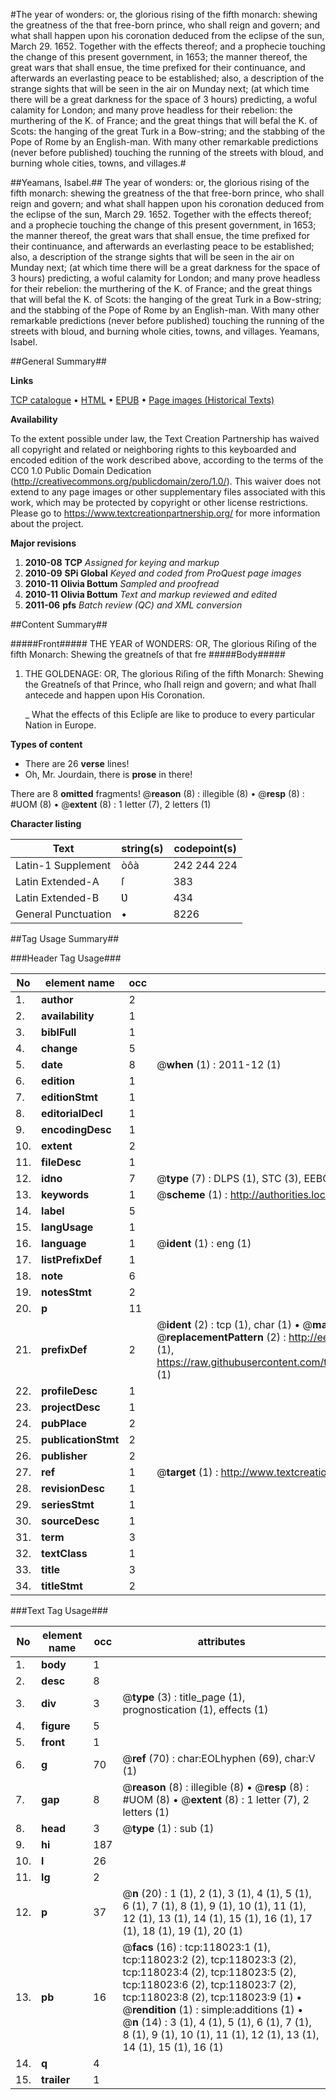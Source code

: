 #The year of wonders: or, the glorious rising of the fifth monarch: shewing the greatness of the that free-born prince, who shall reign and govern; and what shall happen upon his coronation deduced from the eclipse of the sun, March 29. 1652. Together with the effects thereof; and a prophecie touching the change of this present government, in 1653; the manner thereof, the great wars that shall ensue, the time prefixed for their continuance, and afterwards an everlasting peace to be established; also, a description of the strange sights that will be seen in the air on Munday next; (at which time there will be a great darkness for the space of 3 hours) predicting, a woful calamity for London; and many prove headless for their rebelion: the murthering of the K. of France; and the great things that will befal the K. of Scots: the hanging of the great Turk in a Bow-string; and the stabbing of the Pope of Rome by an English-man. With many other remarkable predictions (never before published) touching the running of the streets with bloud, and burning whole cities, towns, and villages.#

##Yeamans, Isabel.##
The year of wonders: or, the glorious rising of the fifth monarch: shewing the greatness of the that free-born prince, who shall reign and govern; and what shall happen upon his coronation deduced from the eclipse of the sun, March 29. 1652. Together with the effects thereof; and a prophecie touching the change of this present government, in 1653; the manner thereof, the great wars that shall ensue, the time prefixed for their continuance, and afterwards an everlasting peace to be established; also, a description of the strange sights that will be seen in the air on Munday next; (at which time there will be a great darkness for the space of 3 hours) predicting, a woful calamity for London; and many prove headless for their rebelion: the murthering of the K. of France; and the great things that will befal the K. of Scots: the hanging of the great Turk in a Bow-string; and the stabbing of the Pope of Rome by an English-man. With many other remarkable predictions (never before published) touching the running of the streets with bloud, and burning whole cities, towns, and villages.
Yeamans, Isabel.

##General Summary##

**Links**

[TCP catalogue](http://www.ota.ox.ac.uk/tcp/)  • 
[HTML](http://tei.it.ox.ac.uk/tcp/Texts-HTML/free/A97/A97282.html)  • 
[EPUB](http://tei.it.ox.ac.uk/tcp/Texts-EPUB/free/A97/A97282.epub) • 
[Page images (Historical Texts)](https://historicaltexts.jisc.ac.uk/eebo-99865772e)

**Availability**

To the extent possible under law, the Text Creation Partnership has waived all copyright and related or neighboring rights to this keyboarded and encoded edition of the work described above, according to the terms of the CC0 1.0 Public Domain Dedication (http://creativecommons.org/publicdomain/zero/1.0/). This waiver does not extend to any page images or other supplementary files associated with this work, which may be protected by copyright or other license restrictions. Please go to https://www.textcreationpartnership.org/ for more information about the project.

**Major revisions**

1. __2010-08__ __TCP__ *Assigned for keying and markup*
1. __2010-09__ __SPi Global__ *Keyed and coded from ProQuest page images*
1. __2010-11__ __Olivia Bottum__ *Sampled and proofread*
1. __2010-11__ __Olivia Bottum__ *Text and markup reviewed and edited*
1. __2011-06__ __pfs__ *Batch review (QC) and XML conversion*

##Content Summary##

#####Front#####
THE YEAR of WONDERS: OR, The glorious Riſing of the fifth Monarch: Shewing the greatneſs of that fre
#####Body#####

1. THE GOLDENAGE: OR, The glorious Riſing of the fifth Monarch: Shewing the Greatneſs of that Prince, who ſhall reign and govern; and what ſhall antecede and happen upon His Coronation.

    _ What the effects of this Eclipſe are like to produce to every particular Nation in Europe.

**Types of content**

  * There are 26 **verse** lines!
  * Oh, Mr. Jourdain, there is **prose** in there!

There are 8 **omitted** fragments! 
 @__reason__ (8) : illegible (8)  •  @__resp__ (8) : #UOM (8)  •  @__extent__ (8) : 1 letter (7), 2 letters (1)

**Character listing**


|Text|string(s)|codepoint(s)|
|---|---|---|
|Latin-1 Supplement|òôà|242 244 224|
|Latin Extended-A|ſ|383|
|Latin Extended-B|Ʋ|434|
|General Punctuation|•|8226|

##Tag Usage Summary##

###Header Tag Usage###

|No|element name|occ|attributes|
|---|---|---|---|
|1.|__author__|2||
|2.|__availability__|1||
|3.|__biblFull__|1||
|4.|__change__|5||
|5.|__date__|8| @__when__ (1) : 2011-12 (1)|
|6.|__edition__|1||
|7.|__editionStmt__|1||
|8.|__editorialDecl__|1||
|9.|__encodingDesc__|1||
|10.|__extent__|2||
|11.|__fileDesc__|1||
|12.|__idno__|7| @__type__ (7) : DLPS (1), STC (3), EEBO-CITATION (1), PROQUEST (1), VID (1)|
|13.|__keywords__|1| @__scheme__ (1) : http://authorities.loc.gov/ (1)|
|14.|__label__|5||
|15.|__langUsage__|1||
|16.|__language__|1| @__ident__ (1) : eng (1)|
|17.|__listPrefixDef__|1||
|18.|__note__|6||
|19.|__notesStmt__|2||
|20.|__p__|11||
|21.|__prefixDef__|2| @__ident__ (2) : tcp (1), char (1)  •  @__matchPattern__ (2) : ([0-9\-]+):([0-9IVX]+) (1), (.+) (1)  •  @__replacementPattern__ (2) : http://eebo.chadwyck.com/downloadtiff?vid=$1&page=$2 (1), https://raw.githubusercontent.com/textcreationpartnership/Texts/master/tcpchars.xml#$1 (1)|
|22.|__profileDesc__|1||
|23.|__projectDesc__|1||
|24.|__pubPlace__|2||
|25.|__publicationStmt__|2||
|26.|__publisher__|2||
|27.|__ref__|1| @__target__ (1) : http://www.textcreationpartnership.org/docs/. (1)|
|28.|__revisionDesc__|1||
|29.|__seriesStmt__|1||
|30.|__sourceDesc__|1||
|31.|__term__|3||
|32.|__textClass__|1||
|33.|__title__|3||
|34.|__titleStmt__|2||


###Text Tag Usage###

|No|element name|occ|attributes|
|---|---|---|---|
|1.|__body__|1||
|2.|__desc__|8||
|3.|__div__|3| @__type__ (3) : title_page (1), prognostication (1), effects (1)|
|4.|__figure__|5||
|5.|__front__|1||
|6.|__g__|70| @__ref__ (70) : char:EOLhyphen (69), char:V (1)|
|7.|__gap__|8| @__reason__ (8) : illegible (8)  •  @__resp__ (8) : #UOM (8)  •  @__extent__ (8) : 1 letter (7), 2 letters (1)|
|8.|__head__|3| @__type__ (1) : sub (1)|
|9.|__hi__|187||
|10.|__l__|26||
|11.|__lg__|2||
|12.|__p__|37| @__n__ (20) : 1 (1), 2 (1), 3 (1), 4 (1), 5 (1), 6 (1), 7 (1), 8 (1), 9 (1), 10 (1), 11 (1), 12 (1), 13 (1), 14 (1), 15 (1), 16 (1), 17 (1), 18 (1), 19 (1), 20 (1)|
|13.|__pb__|16| @__facs__ (16) : tcp:118023:1 (1), tcp:118023:2 (2), tcp:118023:3 (2), tcp:118023:4 (2), tcp:118023:5 (2), tcp:118023:6 (2), tcp:118023:7 (2), tcp:118023:8 (2), tcp:118023:9 (1)  •  @__rendition__ (1) : simple:additions (1)  •  @__n__ (14) : 3 (1), 4 (1), 5 (1), 6 (1), 7 (1), 8 (1), 9 (1), 10 (1), 11 (1), 12 (1), 13 (1), 14 (1), 15 (1), 16 (1)|
|14.|__q__|4||
|15.|__trailer__|1||
